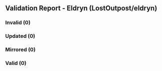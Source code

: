 ## Validation Report - Eldryn (LostOutpost/eldryn)


### Invalid (0)
### Updated (0)
### Mirrored (0)
### Valid (0)
